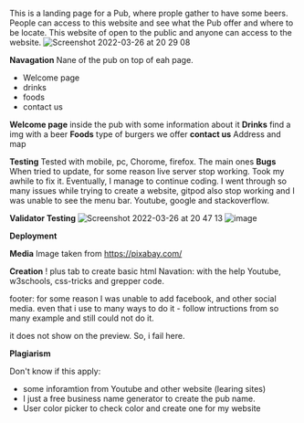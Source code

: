 This is a landing page for a Pub, where prople gather to have some beers. People can access to this website and see what the Pub offer and where to be locate. 
This website of open to the public and anyone can access to the website. 
![Screenshot 2022-03-26 at 20 29 08](https://user-images.githubusercontent.com/98408756/160255969-4a15b78d-544b-4262-b383-6dddb9b0782d.png)

**Navagation**
Nane of the pub on top of eah page. 
* Welcome page
* drinks
* foods
* contact us

**Welcome page**
inside the pub with some information about it 
**Drinks**
find a img with a beer
**Foods**
type of burgers we offer
**contact us**
Address and map

**Testing**
Tested with mobile, pc, Chorome, firefox. The main ones 
**Bugs**
When tried to update, for some reason live server stop working. Took my awhile to fix it. Eventually, I manage to continue coding. 
I went through so many issues while trying to create a website, gitpod also stop working and I was unable to see the menu bar. Youtube, google and stackoverflow. 


**Validator Testing**
![Screenshot 2022-03-26 at 20 47 13](https://user-images.githubusercontent.com/98408756/160256571-18b85302-56f7-42b2-86fe-4ddc21d178ec.png)
![image](https://user-images.githubusercontent.com/98408756/160256601-4bee6277-aebf-440c-ba97-7d9a27e388ca.png)



**Deployment**



**Media**
Image taken from https://pixabay.com/

**Creation**
! plus tab to create basic html 
Navation:
with the help Youtube, w3schools, css-tricks and grepper code.

footer: for some reason I was unable to add facebook, and other social media. 
even that i use to many ways to do it - follow intructions from so many example and still could not do it. 

it does not show on the preview. So, i fail here. 


**Plagiarism**

Don't know if this apply:

* some inforamtion from Youtube and other website (learing sites)
* I just a free business name generator to create the pub name. 
* User color picker to check color and create one for my website 
























